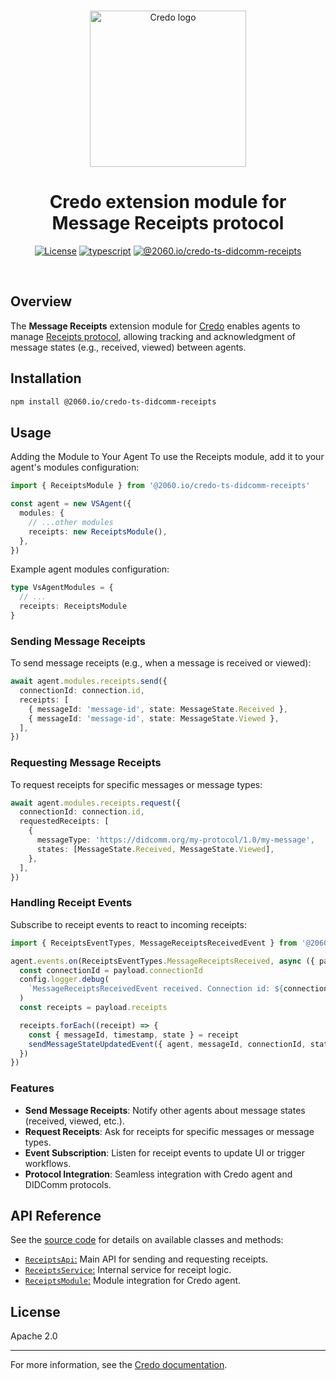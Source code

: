 <p align="center">
  <br />
  <img
    alt="Credo logo"
    src="https://github.com/openwallet-foundation/credo-ts/blob/c7886cb8377ceb8ee4efe8d264211e561a75072d/images/credo-logo.png"
    height="250px"
  />
</p>
<h1 align="center"><b>Credo extension module for Message Receipts protocol</b></h1>
<p align="center">
  <a
    href="https://raw.githubusercontent.com/openwallet-foundation/credo-ts-ext/main/LICENSE"
    ><img
      alt="License"
      src="https://img.shields.io/badge/License-Apache%202.0-blue.svg"
  /></a>
  <a href="https://www.typescriptlang.org/"
    ><img
      alt="typescript"
      src="https://img.shields.io/badge/%3C%2F%3E-TypeScript-%230074c1.svg"
  /></a>
    <a href="https://www.npmjs.com/package/credo-ts-didcomm-receipts"
    ><img
      alt="@2060.io/credo-ts-didcomm-receipts"
      src="https://img.shields.io/npm/v/@2060.io/credo-ts-didcomm-receipts"
  /></a>

</p>
<br />

## Overview

The **Message Receipts** extension module for [Credo](https://github.com/openwallet-foundation/credo-ts) enables agents to manage [Receipts protocol](https://didcomm.org/receipts/1.0/), allowing tracking and acknowledgment of message states (e.g., received, viewed) between agents.

## Installation

```bash
npm install @2060.io/credo-ts-didcomm-receipts
```

## Usage

Adding the Module to Your Agent
To use the Receipts module, add it to your agent's modules configuration:

```typescript
import { ReceiptsModule } from '@2060.io/credo-ts-didcomm-receipts'

const agent = new VSAgent({
  modules: {
    // ...other modules
    receipts: new ReceiptsModule(),
  },
})
```

Example agent modules configuration:

```typescript
type VsAgentModules = {
  // ...
  receipts: ReceiptsModule
}
```

### Sending Message Receipts

To send message receipts (e.g., when a message is received or viewed):

```typescript
await agent.modules.receipts.send({
  connectionId: connection.id,
  receipts: [
    { messageId: 'message-id', state: MessageState.Received },
    { messageId: 'message-id', state: MessageState.Viewed },
  ],
})
```

### Requesting Message Receipts

To request receipts for specific messages or message types:

```typescript
await agent.modules.receipts.request({
  connectionId: connection.id,
  requestedReceipts: [
    {
      messageType: 'https://didcomm.org/my-protocol/1.0/my-message',
      states: [MessageState.Received, MessageState.Viewed],
    },
  ],
})
```

### Handling Receipt Events

Subscribe to receipt events to react to incoming receipts:

```typescript
import { ReceiptsEventTypes, MessageReceiptsReceivedEvent } from '@2060.io/credo-ts-didcomm-receipts'

agent.events.on(ReceiptsEventTypes.MessageReceiptsReceived, async ({ payload }: MessageReceiptsReceivedEvent) => {
  const connectionId = payload.connectionId
  config.logger.debug(
    `MessageReceiptsReceivedEvent received. Connection id: ${connectionId}. Receipts: ${JSON.stringify(payload.receipts)}`,
  )
  const receipts = payload.receipts

  receipts.forEach((receipt) => {
    const { messageId, timestamp, state } = receipt
    sendMessageStateUpdatedEvent({ agent, messageId, connectionId, state, timestamp, config })
  })
})
```

### Features

- **Send Message Receipts**: Notify other agents about message states (received, viewed, etc.).
- **Request Receipts**: Ask for receipts for specific messages or message types.
- **Event Subscription**: Listen for receipt events to update UI or trigger workflows.
- **Protocol Integration**: Seamless integration with Credo agent and DIDComm protocols.

## API Reference

See the [source code](./src/) for details on available classes and methods:

- [`ReceiptsApi`:](./src/ReceiptsApi.ts) Main API for sending and requesting receipts.
- [`ReceiptsService`:](./src/services/ReceiptsService.ts) Internal service for receipt logic.
- [`ReceiptsModule`:](./src/ReceiptsModule.ts) Module integration for Credo agent.

## License

Apache 2.0

---

For more information, see the [Credo documentation](https://github.com/openwallet-foundation/credo-ts.git).
